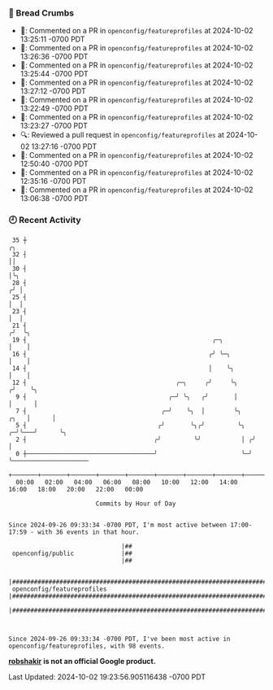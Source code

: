 ### 🍞 Bread Crumbs

 * 💬: Commented on a PR in  `openconfig/featureprofiles` at 2024-10-02 13:25:11 -0700 PDT
 * 💬: Commented on a PR in  `openconfig/featureprofiles` at 2024-10-02 13:26:36 -0700 PDT
 * 💬: Commented on a PR in  `openconfig/featureprofiles` at 2024-10-02 13:25:44 -0700 PDT
 * 💬: Commented on a PR in  `openconfig/featureprofiles` at 2024-10-02 13:27:12 -0700 PDT
 * 💬: Commented on a PR in  `openconfig/featureprofiles` at 2024-10-02 13:22:49 -0700 PDT
 * 💬: Commented on a PR in  `openconfig/featureprofiles` at 2024-10-02 13:23:27 -0700 PDT
 * 🔍: Reviewed a pull request in  `openconfig/featureprofiles` at 2024-10-02 13:27:16 -0700 PDT
 * 💬: Commented on a PR in  `openconfig/featureprofiles` at 2024-10-02 12:50:40 -0700 PDT
 * 💬: Commented on a PR in  `openconfig/featureprofiles` at 2024-10-02 12:35:16 -0700 PDT
 * 💬: Commented on a PR in  `openconfig/featureprofiles` at 2024-10-02 13:06:38 -0700 PDT

### 🕘 Recent Activity
```
 35 ┼                                                                        ╭╮
 32 ┤                                                                        ││
 30 ┤                                                                        │╰╮
 28 ┤                                                                       ╭╯ │
 25 ┤                                                                       │  │
 23 ┤                                                                       │  │
 21 ┤                                                                      ╭╯  ╰╮
 19 ┤                                                   ╭─╮                │    │
 16 ┤                                                  ╭╯ ╰─╮              │    │
 14 ┤                                                  │    ╰╮             │    │
 12 ┤                                         ╭─╮     ╭╯     ╰╮           ╭╯    ╰╮
  9 ┤                                       ╭─╯ ╰╮   ╭╯       │           │      │
  7 ┤                                     ╭─╯    ╰╮  │        ╰╮     ╭╮   │      │
  5 ┤                                    ╭╯       ╰╮╭╯         ╰╮  ╭─╯╰───╯      ╰╮
  2 ┤                                   ╭╯         ╰╯           │ ╭╯              │
  0 ┼───────────────────────────────────╯                       ╰─╯               ╰─────────────────────
    +───────+───────+───────+───────+───────+───────+───────+───────+───────+───────+───────+───────+────
  00:00   02:00   04:00   06:00   08:00   10:00   12:00   14:00   16:00   18:00   20:00   22:00   00:00   

						Commits by Hour of Day


Since 2024-09-26 09:33:34 -0700 PDT, I'm most active between 17:00-17:59 - with 36 events in that hour.

```



```
                               |##
 openconfig/public             |##
                               |##

                               |##################################################################################################
 openconfig/featureprofiles    |##################################################################################################
                               |##################################################################################################



Since 2024-09-26 09:33:34 -0700 PDT, I've been most active in openconfig/featureprofiles, with 98 events.

```
**[robshakir](mailto:robjs@google.com) is not an official Google product.**  


Last Updated: 2024-10-02 19:23:56.905116438 -0700 PDT
